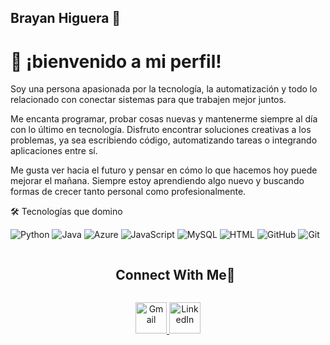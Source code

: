 ## Brayan Higuera  👋
</head>
<body>
  <div class="container">
    <h1>👋 ¡bienvenido a mi perfil!</h1>
    <p>
      Soy una persona apasionada por la tecnología, la automatización y todo lo relacionado con conectar sistemas para que trabajen mejor juntos.
    </p>
    <p>
      Me encanta programar, probar cosas nuevas y mantenerme siempre al día con lo último en tecnología. Disfruto encontrar soluciones creativas a los problemas, ya sea escribiendo código, automatizando tareas o integrando aplicaciones entre sí.
    </p>
      Me gusta ver hacia el futuro y pensar en cómo lo que hacemos hoy puede mejorar el mañana. Siempre estoy aprendiendo algo nuevo y buscando formas de crecer tanto personal como profesionalmente.
    </p>
  </div>
</body>
 🛠️ Tecnologías que domino

![Python](https://img.shields.io/badge/Python-70%25-3776ab?style=for-the-badge&logo=python&logoColor=white)
![Java](https://img.shields.io/badge/Java-60%25-ed8b00?style=for-the-badge&logo=java&logoColor=white)
![Azure](https://img.shields.io/badge/Azure-50%25-0078d4?style=for-the-badge&logo=microsoftazure&logoColor=white)
![JavaScript](https://img.shields.io/badge/JavaScript-50%25-f1e05a?style=for-the-badge&logo=javascript&logoColor=black)
![MySQL](https://img.shields.io/badge/MySQL-45%25-e38c00?style=for-the-badge&logo=mysql&logoColor=white)
![HTML](https://img.shields.io/badge/HTML-45%25-e34c26?style=for-the-badge&logo=html5&logoColor=white)
![GitHub](https://img.shields.io/badge/GitHub-30%25-f0f6fc?style=for-the-badge&logo=github&logoColor=black)
![Git](https://img.shields.io/badge/Git-20%25-f05032?style=for-the-badge&logo=git&logoColor=white)
<!-- Connect with me section -->
<div id="user-content-toc">
  <ul align="center">
    <summary><h2 style="display: inline-block">Connect With Me🤝</h2></summary>
  </ul>
</div>

<!-- Contact icons -->
<p align="center">
<!-- Para abrir Gmail en el navegador -->
<a href="https://mail.google.com/mail/?view=cm&fs=1&to=brayanisaac507@gmail.com" target="_blank">
  <img src="https://cdn.jsdelivr.net/gh/devicons/devicon/icons/google/google-original.svg" alt="Gmail" height="50" width="50" />
</a>
  
  <!-- LinkedIn -->
  <a href="https://www.linkedin.com/in/brayan-higuera-27a693344/" target="_blank">
    <img src="https://cdn.jsdelivr.net/gh/devicons/devicon/icons/linkedin/linkedin-original.svg" alt="LinkedIn" height="50" width="50" />
  </a>
 

  
